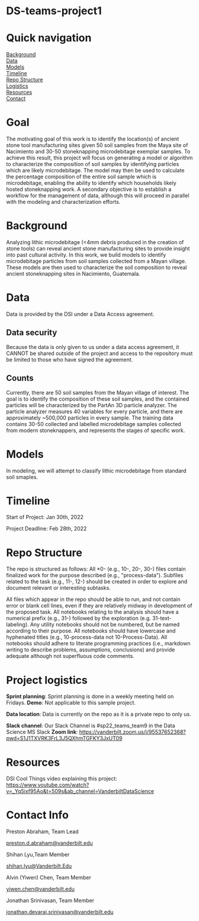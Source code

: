 # DS-teams-project1
# Quick navigation
[Background](#background)  
[Data](#data)  
[Models](#models)  
[Timeline](#timeline)  
[Repo Structure](#repo-structure)  
[Logistics](#project-logistics)  
[Resources](#resources)  
[Contact](#contact-info)  

# Goal

The motivating goal of this work is to identify the location(s) of ancient stone tool manufacturing sites given 50 soil samples from the Maya site of Nacimiento and 30-50 stoneknapping microdebitage exemplar samples. To achieve this result, this project will focus on generating a model or algorithm to characterize the composition of soil samples by identifying particles which are likely microdebitage. The model may then be used to calculate the percentage composition of the entire soil sample which is microdebitage, enabling the ability to identify which households likely hosted stoneknapping work. A secondary objective is to establish a workflow for the management of data, although this will proceed in parallel with the modeling and characterization efforts.


# Background  

Analyzing lithic microdebitage (<4mm debris produced in the creation of stone tools) can reveal ancient stone manufacturing sites to provide insight into past cultural activity. In this work, we build models to identify microdebitage particles from soil samples collected from a Mayan village. These models are then used to characterize the soil composition to reveal ancient stoneknapping sites in Nacimiento, Guatemala.

# Data

Data is provided by the DSI under a Data Access agreement.

## Data security

Because the data is only given to us under a data access agreement, it CANNOT be shared outside of the project and access to the repository must be limited to those who have signed the agreement.

## Counts

Currently, there are 50 soil samples from the Mayan village of interest. The goal is to identify the composition of these soil samples, and the contained particles will be characterized by the PartAn 3D particle analyzer. The particle analyzer measures 40 variables for every particle, and there are approximately ~500,000 particles in every sample. The training data contains 30-50 collected and labelled microdebitage samples collected from modern stoneknappers, and represents the stages of specific work.

# Models

In modeling, we will attempt to classify lithic microdebitage from standard soil smaples.

# Timeline

Start of Project: Jan 30th, 2022

Project Deadline: Feb 28th, 2022

# Repo Structure

The repo is structured as follows: All *0- (e.g., 10-, 20-, 30-) files contain finalized work for the purpose described (e.g., "process-data"). Subfiles related to the task (e.g., 11-, 12-) should be created in order to explore and document relevant or interesting subtasks.

All files which appear in the repo should be able to run, and not contain error or blank cell lines, even if they are relatively midway in development of the proposed task. All notebooks relating to the analysis should have a numerical prefix (e.g., 31-) followed by the exploration (e.g. 31-text-labeling). Any utility notebooks should not be numbered, but be named according to their purpose. All notebooks should have lowercase and hyphenated titles (e.g., 10-process-data not 10-Process-Data). All notebooks should adhere to literate programming practices (i.e., markdown writing to describe problems, assumptions, conclusions) and provide adequate although not superfluous code comments.

# Project logistics

**Sprint planning**:  Sprint planning is done in a weekly meeting held on Fridays.
**Demo**:  Not applicable to this sample project.

**Data location**:  Data is currently on the repo as it is a private repo to only us.

**Slack channel**:  Our Slack Channel is #sp22_teams_team9 in the Data Science MS Slack
**Zoom link**:  https://vanderbilt.zoom.us/j/95537652368?pwd=S1J1TXVRK3FrL3J5QXhmTGFKY3JxUT09

# Resources

DSI Cool Things video explaining this project: https://www.youtube.com/watch?v=_Yq5ixf95Ao&t=509s&ab_channel=VanderbiltDataScience


# Contact Info

Preston Abraham, Team Lead

preston.d.abraham@vanderbilt.edu


Shihan Lyu,Team Member

shihan.lyu@Vanderbilt.Edu


Alvin (Yiwen) Chen, Team Member

yiwen.chen@vanderbilt.edu


Jonathan Srinivasan, Team Member                       

jonathan.devaraj.srinivasan@vanderbilt.edu            
